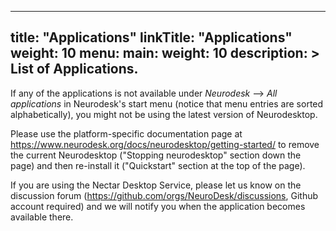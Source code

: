 
---
title: "Applications"
linkTitle: "Applications"
weight: 10
menu:
  main:
    weight: 10
description: >
  List of Applications. 
---
If any of the applications is not available under _Neurodesk_ --> _All applications_ in Neurodesk's start menu (notice that menu entries are sorted alphabetically), you might not be using the latest version of Neurodesktop.

Please use the platform-specific documentation page at https://www.neurodesk.org/docs/neurodesktop/getting-started/ to remove the current Neurodesktop ("Stopping neurodesktop" section down the page) and then re-install it ("Quickstart" section at the top of the page).

If you are using the Nectar Desktop Service, please let us know on the discussion forum (https://github.com/orgs/NeuroDesk/discussions, Github account required) and we will notify you when the application becomes available there. 